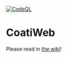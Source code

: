[![CodeQL](https://github.com/J0J0HA/CoatiPython/actions/workflows/codeql-analysis.yml/badge.svg?branch=main)](https://github.com/J0J0HA/CoatiPython/actions/workflows/codeql-analysis.yml)
# CoatiWeb
Please read in [the wiki](https://github.com/J0J0HA/CoatiPython/wiki)!
